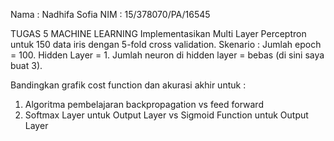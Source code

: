 Nama : Nadhifa Sofia
NIM : 15/378070/PA/16545

TUGAS 5 MACHINE LEARNING
Implementasikan Multi Layer Perceptron untuk 150 data iris dengan 5-fold cross validation.
Skenario :
Jumlah epoch = 100.
Hidden Layer = 1.
Jumlah neuron di hidden layer = bebas (di sini saya buat 3).

Bandingkan grafik cost function dan akurasi akhir untuk :
1. Algoritma pembelajaran backpropagation vs feed forward
2. Softmax Layer untuk Output Layer vs Sigmoid Function untuk Output Layer
